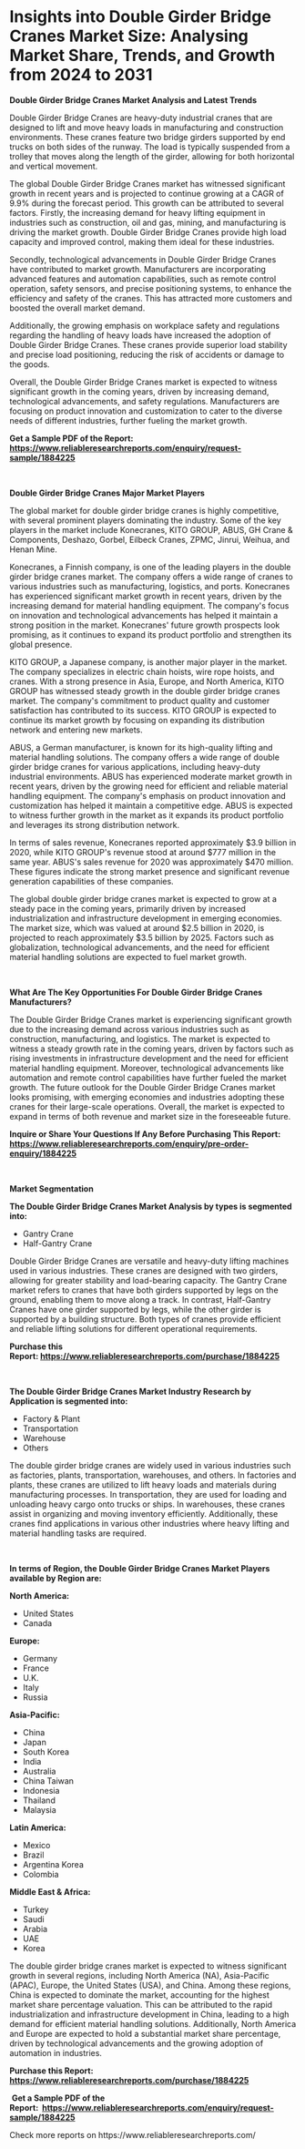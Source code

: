 <p><h1>Insights into Double Girder Bridge Cranes Market Size: Analysing Market Share, Trends, and Growth from 2024 to 2031</h1></p><p><strong>Double Girder Bridge Cranes Market Analysis and Latest Trends</strong></p>
<p><p>Double Girder Bridge Cranes are heavy-duty industrial cranes that are designed to lift and move heavy loads in manufacturing and construction environments. These cranes feature two bridge girders supported by end trucks on both sides of the runway. The load is typically suspended from a trolley that moves along the length of the girder, allowing for both horizontal and vertical movement.</p><p>The global Double Girder Bridge Cranes market has witnessed significant growth in recent years and is projected to continue growing at a CAGR of 9.9% during the forecast period. This growth can be attributed to several factors. Firstly, the increasing demand for heavy lifting equipment in industries such as construction, oil and gas, mining, and manufacturing is driving the market growth. Double Girder Bridge Cranes provide high load capacity and improved control, making them ideal for these industries.</p><p>Secondly, technological advancements in Double Girder Bridge Cranes have contributed to market growth. Manufacturers are incorporating advanced features and automation capabilities, such as remote control operation, safety sensors, and precise positioning systems, to enhance the efficiency and safety of the cranes. This has attracted more customers and boosted the overall market demand.</p><p>Additionally, the growing emphasis on workplace safety and regulations regarding the handling of heavy loads have increased the adoption of Double Girder Bridge Cranes. These cranes provide superior load stability and precise load positioning, reducing the risk of accidents or damage to the goods.</p><p>Overall, the Double Girder Bridge Cranes market is expected to witness significant growth in the coming years, driven by increasing demand, technological advancements, and safety regulations. Manufacturers are focusing on product innovation and customization to cater to the diverse needs of different industries, further fueling the market growth.</p></p>
<p><strong>Get a Sample PDF of the Report:&nbsp; <a href="https://www.reliableresearchreports.com/enquiry/request-sample/1884225">https://www.reliableresearchreports.com/enquiry/request-sample/1884225</a></strong></p>
<p>&nbsp;</p>
<p><strong>Double Girder Bridge Cranes Major Market Players</strong></p>
<p><p>The global market for double girder bridge cranes is highly competitive, with several prominent players dominating the industry. Some of the key players in the market include Konecranes, KITO GROUP, ABUS, GH Crane & Components, Deshazo, Gorbel, Eilbeck Cranes, ZPMC, Jinrui, Weihua, and Henan Mine.</p><p>Konecranes, a Finnish company, is one of the leading players in the double girder bridge cranes market. The company offers a wide range of cranes to various industries such as manufacturing, logistics, and ports. Konecranes has experienced significant market growth in recent years, driven by the increasing demand for material handling equipment. The company's focus on innovation and technological advancements has helped it maintain a strong position in the market. Konecranes' future growth prospects look promising, as it continues to expand its product portfolio and strengthen its global presence.</p><p>KITO GROUP, a Japanese company, is another major player in the market. The company specializes in electric chain hoists, wire rope hoists, and cranes. With a strong presence in Asia, Europe, and North America, KITO GROUP has witnessed steady growth in the double girder bridge cranes market. The company's commitment to product quality and customer satisfaction has contributed to its success. KITO GROUP is expected to continue its market growth by focusing on expanding its distribution network and entering new markets.</p><p>ABUS, a German manufacturer, is known for its high-quality lifting and material handling solutions. The company offers a wide range of double girder bridge cranes for various applications, including heavy-duty industrial environments. ABUS has experienced moderate market growth in recent years, driven by the growing need for efficient and reliable material handling equipment. The company's emphasis on product innovation and customization has helped it maintain a competitive edge. ABUS is expected to witness further growth in the market as it expands its product portfolio and leverages its strong distribution network.</p><p>In terms of sales revenue, Konecranes reported approximately $3.9 billion in 2020, while KITO GROUP's revenue stood at around $777 million in the same year. ABUS's sales revenue for 2020 was approximately $470 million. These figures indicate the strong market presence and significant revenue generation capabilities of these companies.</p><p>The global double girder bridge cranes market is expected to grow at a steady pace in the coming years, primarily driven by increased industrialization and infrastructure development in emerging economies. The market size, which was valued at around $2.5 billion in 2020, is projected to reach approximately $3.5 billion by 2025. Factors such as globalization, technological advancements, and the need for efficient material handling solutions are expected to fuel market growth.</p></p>
<p>&nbsp;</p>
<p><strong>What Are The Key Opportunities For Double Girder Bridge Cranes Manufacturers?</strong></p>
<p><p>The Double Girder Bridge Cranes market is experiencing significant growth due to the increasing demand across various industries such as construction, manufacturing, and logistics. The market is expected to witness a steady growth rate in the coming years, driven by factors such as rising investments in infrastructure development and the need for efficient material handling equipment. Moreover, technological advancements like automation and remote control capabilities have further fueled the market growth. The future outlook for the Double Girder Bridge Cranes market looks promising, with emerging economies and industries adopting these cranes for their large-scale operations. Overall, the market is expected to expand in terms of both revenue and market size in the foreseeable future.</p></p>
<p><strong>Inquire or Share Your Questions If Any Before Purchasing This Report: <a href="https://www.reliableresearchreports.com/enquiry/pre-order-enquiry/1884225">https://www.reliableresearchreports.com/enquiry/pre-order-enquiry/1884225</a></strong></p>
<p>&nbsp;</p>
<p><strong>Market Segmentation</strong></p>
<p><strong>The Double Girder Bridge Cranes Market Analysis by types is segmented into:</strong></p>
<p><ul><li>Gantry Crane</li><li>Half-Gantry Crane</li></ul></p>
<p><p>Double Girder Bridge Cranes are versatile and heavy-duty lifting machines used in various industries. These cranes are designed with two girders, allowing for greater stability and load-bearing capacity. The Gantry Crane market refers to cranes that have both girders supported by legs on the ground, enabling them to move along a track. In contrast, Half-Gantry Cranes have one girder supported by legs, while the other girder is supported by a building structure. Both types of cranes provide efficient and reliable lifting solutions for different operational requirements.</p></p>
<p><strong>Purchase this Report:&nbsp;<a href="https://www.reliableresearchreports.com/purchase/1884225">https://www.reliableresearchreports.com/purchase/1884225</a></strong></p>
<p>&nbsp;</p>
<p><strong>The Double Girder Bridge Cranes Market Industry Research by Application is segmented into:</strong></p>
<p><ul><li>Factory & Plant</li><li>Transportation</li><li>Warehouse</li><li>Others</li></ul></p>
<p><p>The double girder bridge cranes are widely used in various industries such as factories, plants, transportation, warehouses, and others. In factories and plants, these cranes are utilized to lift heavy loads and materials during manufacturing processes. In transportation, they are used for loading and unloading heavy cargo onto trucks or ships. In warehouses, these cranes assist in organizing and moving inventory efficiently. Additionally, these cranes find applications in various other industries where heavy lifting and material handling tasks are required.</p></p>
<p>&nbsp;</p>
<p><strong>In terms of Region, the Double Girder Bridge Cranes Market Players available by Region are:</strong></p>
<p>
    <p> <strong> North America: </strong>
        <ul>
            <li>United States</li>
            <li>Canada</li>
        </ul>
        </p> 
    <p> <strong> Europe: </strong>
        <ul>
            <li>Germany</li>
            <li>France</li>
            <li>U.K.</li>
            <li>Italy</li>
            <li>Russia</li>
        </ul>
        </p> 
    <p> <strong> Asia-Pacific: </strong>
        <ul>
            <li>China</li>
            <li>Japan</li>
            <li>South Korea</li>
            <li>India</li>
            <li>Australia</li>
            <li>China Taiwan</li>
            <li>Indonesia</li>
            <li>Thailand</li>
            <li>Malaysia</li>
        </ul>
        </p> 
    <p> <strong> Latin America: </strong>
        <ul>
            <li>Mexico</li>
            <li>Brazil</li>
            <li>Argentina Korea</li>
            <li>Colombia</li>
        </ul>
        </p> 
    <p> <strong> Middle East & Africa: </strong>
        <ul>
            <li>Turkey</li>
            <li>Saudi</li>
            <li>Arabia</li>
            <li>UAE</li>
            <li>Korea</li>
        </ul>
    </p>
    </p>
<p><p>The double girder bridge cranes market is expected to witness significant growth in several regions, including North America (NA), Asia-Pacific (APAC), Europe, the United States (USA), and China. Among these regions, China is expected to dominate the market, accounting for the highest market share percentage valuation. This can be attributed to the rapid industrialization and infrastructure development in China, leading to a high demand for efficient material handling solutions. Additionally, North America and Europe are expected to hold a substantial market share percentage, driven by technological advancements and the growing adoption of automation in industries.</p></p>
<p><strong>Purchase this Report: <a href="https://www.reliableresearchreports.com/purchase/1884225">https://www.reliableresearchreports.com/purchase/1884225</a></strong></p>
<p>&nbsp;<strong>Get a Sample PDF of the Report:&nbsp;&nbsp;<a href="https://www.reliableresearchreports.com/enquiry/request-sample/1884225">https://www.reliableresearchreports.com/enquiry/request-sample/1884225</a></strong></p>
<p><strong></strong></p>
<p>Check more reports on https://www.reliableresearchreports.com/</p>